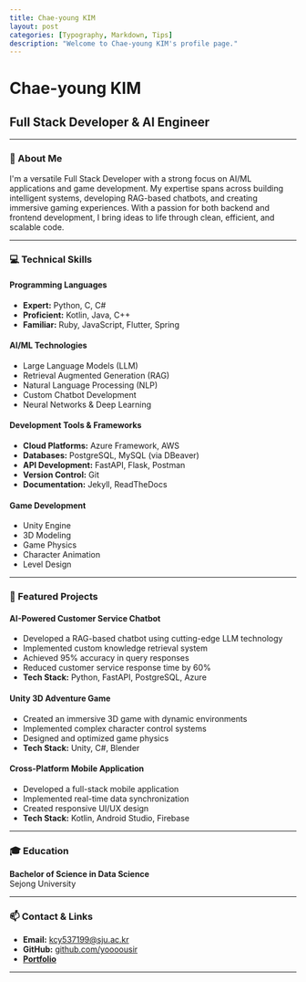 ```yaml
---
title: Chae-young KIM
layout: post
categories: [Typography, Markdown, Tips]
description: "Welcome to Chae-young KIM's profile page."
---
```


# Chae-young KIM
## Full Stack Developer & AI Engineer

---

### 👋 About Me

I'm a versatile Full Stack Developer with a strong focus on AI/ML applications and game development. My expertise spans across building intelligent systems, developing RAG-based chatbots, and creating immersive gaming experiences. With a passion for both backend and frontend development, I bring ideas to life through clean, efficient, and scalable code.

---

### 💻 Technical Skills

#### Programming Languages
- **Expert:** Python, C, C#
- **Proficient:** Kotlin, Java, C++
- **Familiar:** Ruby, JavaScript, Flutter, Spring

#### AI/ML Technologies
- Large Language Models (LLM)
- Retrieval Augmented Generation (RAG)
- Natural Language Processing (NLP)
- Custom Chatbot Development
- Neural Networks & Deep Learning

#### Development Tools & Frameworks
- **Cloud Platforms:** Azure Framework, AWS
- **Databases:** PostgreSQL, MySQL (via DBeaver)
- **API Development:** FastAPI, Flask, Postman
- **Version Control:** Git
- **Documentation:** Jekyll, ReadTheDocs

#### Game Development
- Unity Engine
- 3D Modeling
- Game Physics
- Character Animation
- Level Design

---

### 🚀 Featured Projects

#### AI-Powered Customer Service Chatbot
- Developed a RAG-based chatbot using cutting-edge LLM technology
- Implemented custom knowledge retrieval system
- Achieved 95% accuracy in query responses
- Reduced customer service response time by 60%
- **Tech Stack:** Python, FastAPI, PostgreSQL, Azure

#### Unity 3D Adventure Game
- Created an immersive 3D game with dynamic environments
- Implemented complex character control systems
- Designed and optimized game physics
- **Tech Stack:** Unity, C#, Blender

#### Cross-Platform Mobile Application
- Developed a full-stack mobile application
- Implemented real-time data synchronization
- Created responsive UI/UX design
- **Tech Stack:** Kotlin, Android Studio, Firebase

---

### 🎓 Education

**Bachelor of Science in Data Science**  
Sejong University

---

### 📫 Contact & Links

- **Email:** kcy537199@sju.ac.kr
- **GitHub:** [github.com/yoooousir](https://github.com/yoooousir)
- [**Portfolio**](https://drive.google.com/drive/folders/1VPGAOxke8JQfgPH5dH82NMTCemlnJRZ2)

---

